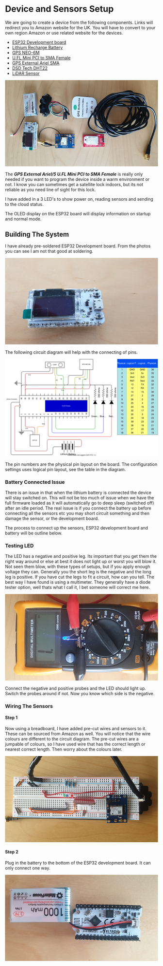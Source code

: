 # Device and Sensors Setup

We are going to create a device from the following components.  Links will redirect you to Amazon website for the UK.  You will have to convert to your own region Amazon or use related website for the devices.  

* [ESP32 Development board](https://www.amazon.co.uk/gp/product/B076P8GRWV/ref=ppx_od_dt_b_asin_title_s00?ie=UTF8&psc=1)
* [Lithium Recharge Battery](https://www.amazon.co.uk/gp/product/B07CYMYMS9/ref=ppx_yo_dt_b_asin_title_o02_s00?ie=UTF8&psc=1)
* [GPS NEO-6M](https://www.amazon.co.uk/gp/product/B01N38EMBF/ref=ppx_od_dt_b_asin_title_s01?ie=UTF8&psc=1)
* [U.FL Mini PCI to SMA Female](https://www.amazon.co.uk/gp/product/B01LPXGJ2I/ref=ppx_yo_dt_b_asin_title_o02_s01?ie=UTF8&psc=1)
* [GPS External Ariel SMA](https://www.amazon.co.uk/Waterproof-Active-Antenna-28dB-Gain-Black/dp/B00LXRQY9A/ref=sr_1_5?dchild=1&keywords=gps+antenna&qid=1597056498&sr=8-5)
* [DSD Tech DHT22](https://www.amazon.co.uk/gp/product/B07CM2VLBK/ref=ppx_yo_dt_b_asin_title_o03_s00?ie=UTF8&psc=1)
* [LiDAR Sensor](https://www.amazon.co.uk/MakerHawk-Single-Point-Compatible-Communication-Interface/dp/B0778B15G7/ref=sr_1_5?dchild=1&keywords=lidar+sensor&qid=1597056770&sr=8-5)

![All Devices](./images/AllDevices.png)

The _**GPS External Ariel/5 U.FL Mini PCI to SMA Female**_ is really only needed if you want to program the device inside a warm environment or not.  I know you can sometimes get a satellite lock indoors, but its not reliable as you need line of sight for this lock.

I have added in a 3 LED's to show power on, reading sensors and sending to the cloud status.

The OLED display on the ESP32 board will display information on startup and normal mode.

## Building The System

I have already pre-soldered ESP32 Development board.  From the photos you can see I am not that good at soldering.

![ESP32 Device Board](./images/ESP32DevBoard.png)

The following circuit diagram will help with the connecting of pins.

![Circuit Diagram](./images/CircuitDiagram.svg)

The pin numbers are the physical pin layout on the board.  The configuration settings uses logical pin layout, see the table in the diagram.  

### Battery Connected Issue

There is an issue in that when the lithium battery is connected the device will stay switched on.  This will not be too much of issue when we have the full firmware loaded as it will automatically go to deep sleep (switched off) after an idle period.  The real issue is if you connect the battery up before connecting all the sensors etc you may short circuit something and then damage the sensor, or the development board.

The process to connect up the sensors, ESP32 development board and battery will be outline below.

### Testing LED

The LED has a negative and positive leg.  Its important that you get them the right way around or else at best it does not light up or worst you will blow it.  Not seen them blow, with these types of setups, but if you apply enough voltage they can. Generally you the short leg is the negative and the long leg is positive.  If you have cut the legs to fit a circuit, how can you tell.  The best way I have found is using a multimeter. They generally have a diode tester option, well thats what I call it, I bet someone will correct me here. 

![LED Checking](./images/LEDCheck.png)

Connect the negative and positive probes and the LED should light up.  Switch the probes around if not.  Now you know which side is the negative.

### Wiring The Sensors

#### Step 1

Now using a breadboard, I have added pre-cut wires and sensors to it.  These can be sourced from Amazon as well. You will notice that the wire colours are different to the circuit diagram.  The pre-cut wires are a jumpable of colours, so I have used wire that has the correct length or nearest correct length.  Then worry about the colours later.

![Step 1](./images/Step1.png)

#### Step 2

Plug in the battery to the bottom of the ESP32 development board.  It can only connect one way.

![Step 2](./images/Step2.png)